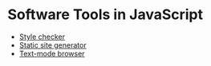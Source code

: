 # Software Tools in JavaScript

-   [Style checker](./style-checker.md)
-   [Static site generator](./static-site-generator.md)
-   [Text-mode browser](./text-mode-browser.md)

